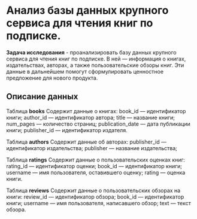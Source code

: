 # Анализ базы данных крупного сервиса для чтения книг по подписке.

**Задача исследования** - проанализировать базу данных крупного сервиса для чтения книг по подписке. В ней — информация о книгах, издательствах, авторах, а также пользовательские обзоры книг. Эти данные в дальнейшем помогут сформулировать ценностное предложение для нового продукта.

## Описание данных

Таблица **books** Содержит данные о книгах:
book_id — идентификатор книги;
author_id — идентификатор автора;
title — название книги;
num_pages — количество страниц;
publication_date — дата публикации книги;
publisher_id — идентификатор издателя.

Таблица **authors** Содержит данные об авторах:
publisher_id — идентификатор издательства;
publisher — название издательства;

Таблица **ratings**
Содержит данные о пользовательских оценках книг:
rating_id — идентификатор оценки;
book_id — идентификатор книги;
username — имя пользователя, оставившего оценку;
rating — оценка книги. 

Таблица **reviews**
Содержит данные о пользовательских обзорах на книги:
review_id — идентификатор обзора;
book_id — идентификатор книги;
username — имя пользователя, написавшего обзор;
text — текст обзора.